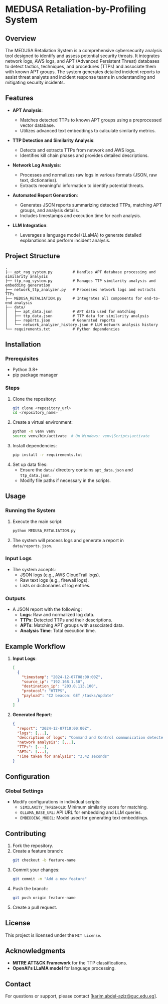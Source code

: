 # MEDUSA Retaliation-by-Profiling System

## Overview
The MEDUSA Retaliation System is a comprehensive cybersecurity analysis tool designed to identify and assess potential security threats. It integrates network logs, AWS logs, and APT (Advanced Persistent Threat) databases to detect tactics, techniques, and procedures (TTPs) and associate them with known APT groups. The system generates detailed incident reports to assist threat analysts and incident response teams in understanding and mitigating security incidents.

## Features
- **APT Analysis**:
  - Matches detected TTPs to known APT groups using a preprocessed vector database.
  - Utilizes advanced text embeddings to calculate similarity metrics.

- **TTP Detection and Similarity Analysis**:
  - Detects and extracts TTPs from network and AWS logs.
  - Identifies kill chain phases and provides detailed descriptions.

- **Network Log Analysis**:
  - Processes and normalizes raw logs in various formats (JSON, raw text, dictionaries).
  - Extracts meaningful information to identify potential threats.

- **Automated Report Generation**:
  - Generates JSON reports summarizing detected TTPs, matching APT groups, and analysis details.
  - Includes timestamps and execution time for each analysis.

- **LLM Integration**:
  - Leverages a language model (LLaMA) to generate detailed explanations and perform incident analysis.

## Project Structure
```
.
├── apt_rag_system.py         # Handles APT database processing and similarity analysis
├── ttp_rag_system.py         # Manages TTP similarity analysis and embedding generation
├── network_ttp_analyzer.py   # Processes network logs and extracts TTPs
├── MEDUSA_RETALIATION.py     # Integrates all components for end-to-end analysis
├── data/
│   ├── apt_data.json         # APT data used for matching
│   ├── ttp_data.json         # TTP data for similarity analysis
│   ├── reports.json          # Generated reports
│   └── network_analyzer_history.json # LLM network analysis history
└── requirements.txt          # Python dependencies
```

## Installation
### Prerequisites
- Python 3.8+
- pip package manager

### Steps
1. Clone the repository:
   ```bash
   git clone <repository_url>
   cd <repository_name>
   ```
2. Create a virtual environment:
   ```bash
   python -m venv venv
   source venv/bin/activate  # On Windows: venv\Scripts\activate
   ```
3. Install dependencies:
   ```bash
   pip install -r requirements.txt
   ```
4. Set up data files:
   - Ensure the `data/` directory contains `apt_data.json` and `ttp_data.json`.
   - Modify file paths if necessary in the scripts.

## Usage
### Running the System
1. Execute the main script:
   ```bash
   python MEDUSA_RETALIATION.py
   ```
2. The system will process logs and generate a report in `data/reports.json`.

### Input Logs
- The system accepts:
  - JSON logs (e.g., AWS CloudTrail logs).
  - Raw text logs (e.g., firewall logs).
  - Lists or dictionaries of log entries.

### Outputs
- A JSON report with the following:
  - **Logs**: Raw and normalized log data.
  - **TTPs**: Detected TTPs and their descriptions.
  - **APTs**: Matching APT groups with associated data.
  - **Analysis Time**: Total execution time.

## Example Workflow
1. **Input Logs**:
   ```json
   [
     {
       "timestamp": "2024-12-07T08:00:00Z",
       "source_ip": "192.168.1.50",
       "destination_ip": "203.0.113.100",
       "protocol": "HTTPS",
       "payload": "C2 beacon: GET /tasks/update"
     }
   ]
   ```
2. **Generated Report**:
   ```json
   {
     "report": "2024-12-07T10:00:00Z",
     "logs": [...],
     "description of logs": "Command and Control communication detected...",
     "network analysis": [...],
     "TTPs": [...],
     "APTs": [...],
     "Time taken for analysis": "3.42 seconds"
   }
   ```

## Configuration
### Global Settings
- Modify configurations in individual scripts:
  - `SIMILARITY_THRESHOLD`: Minimum similarity score for matching.
  - `OLLAMA_BASE_URL`: API URL for embedding and LLM queries.
  - `EMBEDDING_MODEL`: Model used for generating text embeddings.

## Contributing
1. Fork the repository.
2. Create a feature branch:
   ```bash
   git checkout -b feature-name
   ```
3. Commit your changes:
   ```bash
   git commit -m "Add a new feature"
   ```
4. Push the branch:
   ```bash
   git push origin feature-name
   ```
5. Create a pull request.

## License
This project is licensed under the `MIT License`.

## Acknowledgments
- **MITRE ATT&CK Framework** for the TTP classifications.
- **OpenAI's LLaMA model** for language processing.

## Contact
For questions or support, please contact [karim.abdel-aziz@guc.edu.eg].

